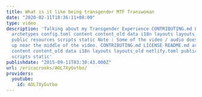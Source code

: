 ```yaml
---
title: What is it like being transgender MTF Transwoman
date: "2020-02-11T18:36:11+08:00"
type: video
description: 'Talking about my Transgender Experience CONTRIBUTING.md LICENSE README.md
  archetypes config.toml content content_old data i18n layouts layouts_old netlify.toml
  public resources scripts static Note : Some of the video / audio doesn''t match
  up near the middle of the video. CONTRIBUTING.md LICENSE README.md archetypes config.toml
  content content_old data i18n layouts layouts_old netlify.toml public resources
  scripts static'
publishdate: "2015-09-11T03:30:43.000Z"
url: /ericacrooks/AOL7XyGvtbo/
providers:
  youtube:
    id: AOL7XyGvtbo
---
```

